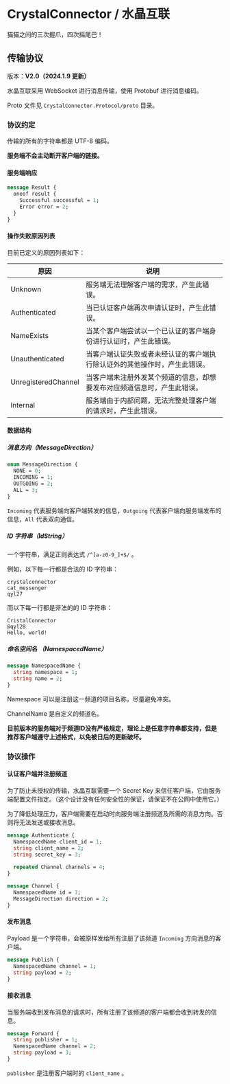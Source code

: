 # CrystalConnector / 水晶互联
猫猫之间的三次握爪，四次摇尾巴！



## 传输协议

版本：**V2.0（2024.1.9 更新）**

水晶互联采用 WebSocket 进行消息传输，使用 Protobuf 进行消息编码。

Proto 文件见 `CrystalConnector.Protocol/proto` 目录。



### 协议约定

传输的所有的字符串都是 UTF-8 编码。

**服务端不会主动断开客户端的链接。**



#### 服务端响应

```protobuf
message Result {
  oneof result {
    Successful successful = 1;
    Error error = 2;
  }
}
```



#### 操作失败原因列表

目前已定义的原因列表如下：

| 原因                | 说明                                                         |
| ------------------- | ------------------------------------------------------------ |
| Unknown             | 服务端无法理解客户端的需求，产生此错误。                     |
| Authenticated       | 当已认证客户端再次申请认证时，产生此错误。                   |
| NameExists          | 当某个客户端尝试以一个已认证的客户端身份进行认证时，产生此错误。 |
| Unauthenticated     | 当客户端认证失败或者未经认证的客户端执行除认证外的其他操作时，产生此错误。 |
| UnregisteredChannel | 当客户端未注册外发某个频道的信息，却想要发布对应频道信息时，产生此错误。 |
| Internal            | 服务端由于内部问题，无法完整处理客户端的请求时，产生此错误。 |



#### 数据结构

##### 消息方向（MessageDirection）

```protobuf
enum MessageDirection {
  NONE = 0;
  INCOMING = 1;
  OUTGOING = 2;
  ALL = 3;
}
```

`Incoming` 代表服务端向客户端转发的信息，`Outgoing` 代表客户端向服务端发布的信息，`All` 代表双向通信。



##### ID 字符串（IdString）

一个字符串，满足正则表达式 `/^[a-z0-9_]+$/` 。

例如，以下每一行都是合法的 ID 字符串：

```
crystalconnector
cat_messenger
qyl27
```

而以下每一行都是非法的的 ID 字符串：

```
CristalConnector
@qyl28
Hello, world!
```



##### 命名空间名 （NamespacedName）

```protobuf
message NamespacedName {
  string namespace = 1;
  string name = 2;
}
```

Namespace 可以是注册这一频道的项目名称，尽量避免冲突。

ChannelName 是自定义的频道名。

**目前版本的服务端对于频道ID没有严格规定，理论上是任意字符串都支持，但是推荐客户端遵守上述格式，以免被日后的更新破坏。**



### 协议操作

#### 认证客户端并注册频道

为了防止未授权的传输，水晶互联需要一个 Secret Key 来信任客户端，它由服务端配置文件指定。（这个设计没有任何安全性的保证，请保证不在公网中使用它。）

为了降低处理压力，客户端需要在启动时向服务端注册频道及所需的消息方向。否则将无法发送或接收消息。

```protobuf
message Authenticate {
  NamespacedName client_id = 1;
  string client_name = 2;
  string secret_key = 3;
  
  repeated Channel channels = 4;
}

message Channel {
  NamespacedName id = 1;
  MessageDirection direction = 2;
}
```



#### 发布消息

Payload 是一个字符串，会被原样发给所有注册了该频道 `Incoming` 方向消息的客户端。

```protobuf
message Publish {
  NamespacedName channel = 1;
  string payload = 2;
}
```



#### 接收消息

当服务端收到发布消息的请求时，所有注册了该频道的客户端都会收到转发的信息。

```protobuf
message Forward {
  string publisher = 1;
  NamespacedName channel = 2;
  string payload = 3;
}
```

`publisher` 是注册客户端时的 `client_name` 。
